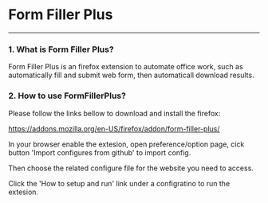 Form Filler Plus <a name="TOP"></a>
===================

- - - - 
### 1. What is Form Filler Plus? 

   Form Filler Plus is an firefox extension to automate office work, such as automatically fill and submit web form, then automaticall download results.
    
### 2. How to use FormFillerPlus?

   Please follow the links bellow to download and install the firefox: 
   
   https://addons.mozilla.org/en-US/firefox/addon/form-filler-plus/
   
   In your browser enable the extesion, open preference/option page, cick button 'Import configures from github' to import config.

   Then choose the related configure file for the website you need to access.

   Click the 'How to setup and run' link under a configratino to run the extesion. 
      
